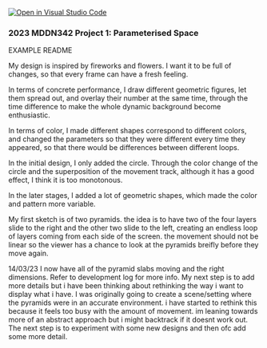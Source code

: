 [![Open in Visual Studio Code](https://classroom.github.com/assets/open-in-vscode-c66648af7eb3fe8bc4f294546bfd86ef473780cde1dea487d3c4ff354943c9ae.svg)](https://classroom.github.com/online_ide?assignment_repo_id=10300700&assignment_repo_type=AssignmentRepo)
### 2023 MDDN342 Project 1: Parameterised Space
EXAMPLE README 

My design is inspired by fireworks and flowers. I want it to be full of changes, so that every frame can have a fresh feeling.

In terms of concrete performance, I draw different geometric figures, let them spread out, and overlay their number at the same time, through the time difference to make the whole dynamic background become enthusiastic.

In terms of color, I made different shapes correspond to different colors, and changed the parameters so that they were different every time they appeared, so that there would be differences between different loops.

In the initial design, I only added the circle. Through the color change of the circle and the superposition of the movement track, although it has a good effect, I think it is too monotonous.

In the later stages, I added a lot of geometric shapes, which made the color and pattern more variable.

My first sketch is of two pyramids. the idea is to have two of the four layers slide to the right and the other two slide to the left, creating an endless loop of layers coming from each side of the screen. the movement should not be linear so the viewer has a chance to look at the pyramids breifly before they move again. 

14/03/23
I now have all of the pyramid slabs moving and the right dimensions. Refer to development log for more info. My next step is to add more details but i have been thinking about rethinking the way i want to display what i have. I was originally going to create a scene/setting where the pyramids were in an accurate environment. i have started to rethink this because it feels too busy with the amount of movement. im leaning towards more of an abstract approach but i might backtrack if it doesnt work out. The next step is to experiment with some new designs and then ofc add some more detail. 
